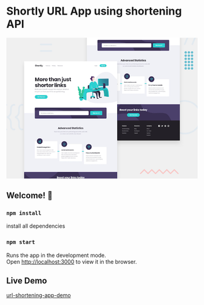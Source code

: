 #  Shortly URL App using shortening API 

![Design preview for the Shortly URL App](./design/desktop-preview.jpg)

## Welcome! 👋

### `npm install`

install all dependencies

### `npm start`

Runs the app in the development mode.\
Open [http://localhost:3000](http://localhost:3000) to view it in the browser.

## Live Demo

[url-shortening-app-demo](https://anarseferrov.github.io/url-shortening-app/)
